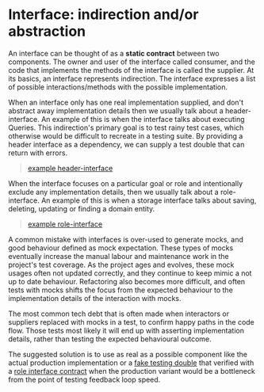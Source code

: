 # Interface: indirection and/or abstraction

An interface can be thought of as a **static contract** between two components.
The owner and user of the interface called consumer, 
and the code that implements the methods of the interface is called the supplier.
At its basics, an interface represents indirection.
The interface expresses a list of possible interactions/methods with the possible implementation.

When an interface only has one real implementation supplied,
and don't abstract away implementation details
then we usually talk about a header-interface.
An example of this is when the interface talks about executing Queries.
This indirection's primary goal is to test rainy test cases, which otherwise would be difficult to recreate in a testing suite.
By providing a header interface as a dependency, we can supply a test double that can return with errors.
> [example header-interface](/docs/examples/header/main.go)

When the interface focuses on a particular goal or role and intentionally exclude any implementation details,
then we usually talk about a role-interface.
An example of this is when a storage interface talks about saving, deleting, updating or finding a domain entity.
> [example role-interface](/docs/examples/role/main.go)

A common mistake with interfaces is over-used to generate mocks, and good behaviour defined as mock expectation.
These types of mocks eventually increase the manual labour and maintenance work in the project's test coverage.
As the project ages and evolves, these mock usages often not updated correctly, 
and they continue to keep mimic a not up to date behaviour.
Refactoring also becomes more difficult, 
and often tests with mocks shifts the focus from the expected behaviour
to the implementation details of the interaction with mocks.  

The most common tech debt that is often made
when interactors or suppliers replaced with mocks in a test,
to confirm happy paths in the code flow.
Those tests most likely it will end up with asserting implementation details,
rather than testing the expected behavioural outcome.  

The suggested solution is to use as real as a possible component like the actual production implementation
or a [fake testing double](/docs/testing-double/fake.md) that verified with a [role interface contract](/docs/contracts.md) 
when the production variant would be a bottleneck from the point of testing feedback loop speed.
